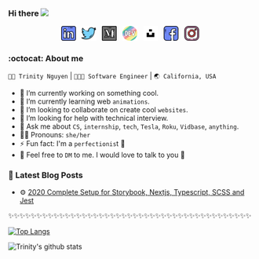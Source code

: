 ### Hi there <img src="https://media.giphy.com/media/hvRJCLFzcasrR4ia7z/giphy.gif" width="25px">

<p align='center'>
<a href="https://www.linkedin.com/in/trinwin/"><img height="30" src="./icons/linkedin.png"></a>&nbsp;&nbsp;
<a href="https://twitter.com/_trinwin"><img height="30" src="./icons/twitter.png"></a>&nbsp;&nbsp;
<a href="https://medium.com/@trinwin"><img height="30" src="./icons/medium.png"></a>&nbsp;&nbsp;
<a href="https://dev.to/trinwin"><img height="30" src="./icons/devto.png"></a>&nbsp;&nbsp;
<a href="https://unsplash.com/@trinwin"><img height="30" src="./icons/unsplash.jpeg"></a>&nbsp;&nbsp;
<a href="https://www.facebook.com/thn.trinity"><img height="30" src="./icons/facebook.png"></a>&nbsp;&nbsp;
<a href="https://instagram.com/trinwin.dev"><img height="30" src="./icons/instagram.png"></a>&nbsp;&nbsp;

### :octocat: About me

`👩🏻 Trinity Nguyen` | `👩🏻‍💻 Software Engineer` | `🌏 California, USA`

- 🔭 I’m currently working on something cool.
- 🌱 I’m currently learning web `animations`.
- 👯 I’m looking to collaborate on create cool `websites`.
- 🤔 I’m looking for help with technical interview.
- 💬 Ask me about `CS`, `internship`, `tech`, `Tesla`, `Roku`, `Vidbase`, `anything`.
- 👩🏻 Pronouns: `she/her`
- ⚡ Fun fact: I'm a `perfectionis`t 🤔
- 💭 Feel free to `DM` to me. I would love to talk to you 🌟

### 📕 Latest Blog Posts

- ⚙️ <a href="https://medium.com/swlh/2020-complete-setup-for-storybook-nextjs-typescript-scss-and-jest-1c9ce41e6481?source=friends_link&sk=0ea6d7518f60e2921849876e696b1693s">2020 Complete Setup for Storybook, Nextjs, Typescript, SCSS and Jest</a>

✨✨✨✨✨✨✨✨✨✨✨✨✨✨✨✨✨✨✨✨✨✨✨✨✨✨✨✨✨✨✨✨✨✨✨✨✨✨✨✨✨✨✨

[![Top Langs](https://github-readme-stats.vercel.app/api/top-langs/?username=trinwin&layout=compact)](https://github.com/anuraghazra/github-readme-stats)

![Trinity's github stats](https://github-readme-stats.vercel.app/api/?username=trinwin&show_icons=true&title_color=1F75C8&icon_color=2AA410&text_color=043667&bg_color=ffffff)

<!--
**trinwin/trinwin** is a ✨ _special_ ✨ repository because its `README.md` (this file) appears on your GitHub profile.
-->
